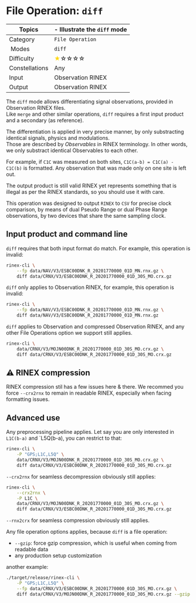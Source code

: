 File Operation: `diff`
======================

| Topics         | - Illustrate the `diff` mode                                         |
|----------------|----------------------------------------------------------------------|
| Category       | `File Operation`                                                     |
| Modes          | `diff`                                                               |
| Difficulty     | <span style="color:gold"> &#9733;</span>&#9734;&#9734;&#9734;&#9734; |
| Constellations | Any                                                                  |
| Input          | Observation RINEX                                                    |
| Output         | Observation RINEX                                                    |

The `diff` mode allows differentiating signal observations, provided in Observation RINEX files.  
Like `merge` and other similar operations, `diff` requires a first input product and a secondary (as reference).

The differentiation is applied in very precise manner, by only substracting identical signals, physics and modulations.  
Those are described by _Observables_ in RINEX terminology. In other words, we only substract identical Observables to each other.

For example, if `C1C` was measured on both sites, `C1C(a-b) = C1C(a) - C1C(b)` is formatted. 
Any observation that was made only on one site is left out.

The output product is still valid RINEX yet represents something that is illegal as per the RINEX standards, so you should
use it with care.

This operation was designed to output `RINEX` to `CSV` for precise clock comparison, by means of dual Pseudo Range
or dual Phase Range observations, by two devices that share the same sampling clock.

## Input product and command line

`diff` requires that both input format do match. For example, this operation is invalid:

```bash
rinex-cli \
    --fp data/NAV/V3/ESBC00DNK_R_20201770000_01D_MN.rnx.gz \
    diff data/CRNX/V3/ESBC00DNK_R_20201770000_01D_30S_MO.crx.gz
```

`diff` only applies to Observation RINEX, for example, this operation is invalid:

```bash
rinex-cli \
    --fp data/NAV/V3/ESBC00DNK_R_20201770000_01D_MN.rnx.gz \
    diff data/NAV/V3/ESBC00DNK_R_20201770000_01D_MN.rnx.gz
```

`diff` applies to Observation and compressed Observation RINEX, and any other File Operations option we support still applies.

```bash
rinex-cli \
    data/CRNX/V3/MOJN00DNK_R_20201770000_01D_30S_MO.crx.gz \
    diff data/CRNX/V3/ESBC00DNK_R_20201770000_01D_30S_MO.crx.gz
```

## :warning: RINEX compression

RINEX compression stil has a few issues here & there. We recommed you
force `--crx2rnx` to remain in readable RINEX, especially when facing formatting issues.

## Advanced use

Any preprocessing pipeline applies. Let say you are only interested in `L1C(b-a)` and `L5Q(b-a), you can restrict to that:

```bash
rinex-cli \
    -P "GPS;L1C,L5Q" \
    data/CRNX/V3/MOJN00DNK_R_20201770000_01D_30S_MO.crx.gz \
    diff data/CRNX/V3/ESBC00DNK_R_20201770000_01D_30S_MO.crx.gz
```
 
`--crx2rnx` for seamless decompression obviously still applies:

```bash
rinex-cli \
    --crx2rnx \
    -P L1C \
    data/CRNX/V3/MOJN00DNK_R_20201770000_01D_30S_MO.crx.gz \
    diff data/CRNX/V3/ESBC00DNK_R_20201770000_01D_30S_MO.crx.gz
```

`--rnx2crx` for seamless compression obviously still applies.

Any file operation options applies, because `diff` is a file operation:

- `--gzip`: force gzip compression, which is useful when coming from readable data
- any production setup customization 

another example:

```bash
./target/release/rinex-cli \
    -P "GPS;L1C,L5Q" \
    --fp data/CRNX/V3/ESBC00DNK_R_20201770000_01D_30S_MO.crx.gz \
    diff data/CRNX/V3/MOJN00DNK_R_20201770000_01D_30S_MO.crx.gz --gzip
```
